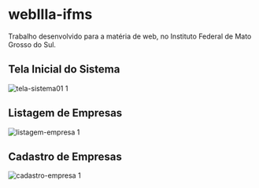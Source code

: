 # webIIIa-ifms
Trabalho desenvolvido para a matéria de web, no Instituto Federal de Mato Grosso do Sul.

<h2 text-align="center">Tela Inicial do Sistema</h2>

![tela-sistema01 1](https://user-images.githubusercontent.com/67653921/172158181-03bf7202-2115-494a-b989-5b44f043f718.png)

<h2 text-align="center">Listagem de Empresas</h2>

![listagem-empresa 1](https://user-images.githubusercontent.com/67653921/172158541-caabbc81-bfe3-4ed3-b201-0ecf8ecf41ce.png)

<h2 text-align="center">Cadastro de Empresas</h2>

![cadastro-empresa 1](https://user-images.githubusercontent.com/67653921/172158560-6ac410dd-6fc2-4e35-a627-dd381b90e0d6.png)
